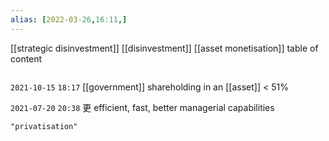 ```yaml
---
alias: [2022-03-26,16:11,]
---
```

[[strategic disinvestment]] [[disinvestment]] [[asset monetisation]]
table of content
```toc
```

`2021-10-15` `18:17`
[[government]] shareholding in an [[asset]] < 51%

`2021-07-20` `20:38`
更 efficient, fast, better managerial capabilities
```query
"privatisation"
```
